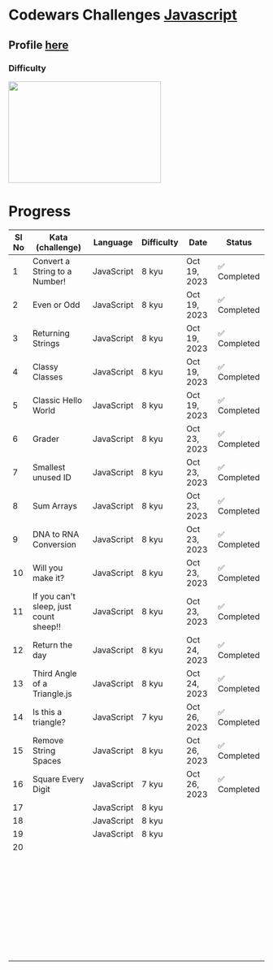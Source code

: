 # Codewars Challenges <a href="https://github.com/vixhnuchandran/codewars/tree/master/javascript" > Javascript </a>

## Profile <a href="https://www.codewars.com/users/vixhnuchandran" > here </a>

### Difficulty

<a align="right" > <img src="https://github.com/vixhnuchandran/codewars/assets/56486732/229d441f-1544-45b0-81b7-7723453c7610" height="200px" width="300px"> </a>

# Progress

| Sl No | Kata (challenge)                       | Language   | Difficulty | Date         | Status       |
| ----- | -------------------------------------- | ---------- | ---------- | ------------ | ------------ |
| 1     | Convert a String to a Number!          | JavaScript | 8 kyu      | Oct 19, 2023 | ✅ Completed |
| 2     | Even or Odd                            | JavaScript | 8 kyu      | Oct 19, 2023 | ✅ Completed |
| 3     | Returning Strings                      | JavaScript | 8 kyu      | Oct 19, 2023 | ✅ Completed |
| 4     | Classy Classes                         | JavaScript | 8 kyu      | Oct 19, 2023 | ✅ Completed |
| 5     | Classic Hello World                    | JavaScript | 8 kyu      | Oct 19, 2023 | ✅ Completed |
| 6     | Grader                                 | JavaScript | 8 kyu      | Oct 23, 2023 | ✅ Completed |
| 7     | Smallest unused ID                     | JavaScript | 8 kyu      | Oct 23, 2023 | ✅ Completed |
| 8     | Sum Arrays                             | JavaScript | 8 kyu      | Oct 23, 2023 | ✅ Completed |
| 9     | DNA to RNA Conversion                  | JavaScript | 8 kyu      | Oct 23, 2023 | ✅ Completed |
| 10    | Will you make it?                      | JavaScript | 8 kyu      | Oct 23, 2023 | ✅ Completed |
| 11    | If you can't sleep, just count sheep!! | JavaScript | 8 kyu      | Oct 23, 2023 | ✅ Completed |
| 12    | Return the day                         | JavaScript | 8 kyu      | Oct 24, 2023 | ✅ Completed |
| 13    | Third Angle of a Triangle.js           | JavaScript | 8 kyu      | Oct 24, 2023 | ✅ Completed |
| 14    | Is this a triangle?                    | JavaScript | 7 kyu      | Oct 26, 2023 | ✅ Completed |
| 15    | Remove String Spaces                   | JavaScript | 8 kyu      | Oct 26, 2023 | ✅ Completed |
| 16    | Square Every Digit | JavaScript | 7 kyu      | Oct 26, 2023 | ✅ Completed |
| 17    |                                        | JavaScript | 8 kyu      |              |              |
| 18    |                                        | JavaScript | 8 kyu      |              |              |
| 19    |                                        | JavaScript | 8 kyu      |              |              |
| 20 |                                        |            |            |              |              |
|       |                                        |            |            |              |              |
|       |                                        |            |            |              |              |
|       |                                        |            |            |              |              |
|       |                                        |            |            |              |              |
|       |                                        |            |            |              |              |
|       |                                        |            |            |              |              |
|       |                                        |            |            |              |              |
|       |                                        |            |            |              |              |
|       |                                        |            |            |              |              |
|       |                                        |            |            |              |              |
|       |                                        |            |            |              |              |
|       |                                        |            |            |              |              |
|       |                                        |            |            |              |              |
|       |                                        |            |            |              |              |
|       |                                        |            |            |              |              |
|       |                                        |            |            |              |              |
|       |                                        |            |            |              |              |
|       |                                        |            |            |              |              |
|       |                                        |            |            |              |              |
|       |                                        |            |            |              |              |
|       |                                        |            |            |              |              |
|       |                                        |            |            |              |              |
|       |                                        |            |            |              |              |
|       |                                        |            |            |              |              |
|       |                                        |            |            |              |              |
|       |                                        |            |            |              |              |
|       |                                        |            |            |              |              |
|       |                                        |            |            |              |              |
|       |                                        |            |            |              |              |
|       |                                        |            |            |              |              |
|       |                                        |            |            |              |              |
|       |                                        |            |            |              |              |
|       |                                        |            |            |              |              |
|       |                                        |            |            |              |              |
|       |                                        |            |            |              |              |
